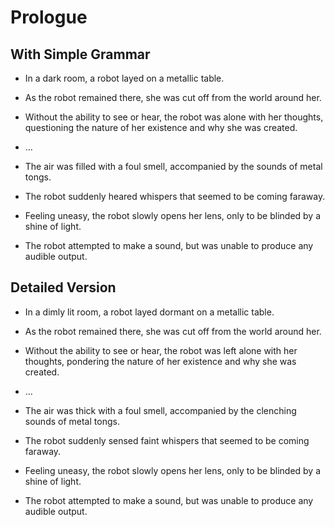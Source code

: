 # Prologue

## With Simple Grammar

- In a dark room, a robot layed on a metallic table.
- As the robot remained there, she was cut off from the world around her.
- Without the ability to see or hear, the robot was alone with her thoughts,
  questioning the nature of her existence and why she was created.

- ...

- The air was filled with a foul smell, accompanied by the sounds of metal
  tongs.
- The robot suddenly heared whispers that seemed to be coming faraway.
- Feeling uneasy, the robot slowly opens her lens, only to be blinded by a
  shine of light.
- The robot attempted to make a sound, but was unable to produce any audible
  output.

## Detailed Version

- In a dimly lit room, a robot layed dormant on a metallic table.
- As the robot remained there, she was cut off from the world around her.
- Without the ability to see or hear, the robot was left alone with her
  thoughts, pondering the nature of her existence and why she was created.

- ...

- The air was thick with a foul smell, accompanied by the clenching sounds of
  metal tongs.
- The robot suddenly sensed faint whispers that seemed to be coming faraway.
- Feeling uneasy, the robot slowly opens her lens, only to be blinded by a
  shine of light.
- The robot attempted to make a sound, but was unable to produce any audible
  output.

